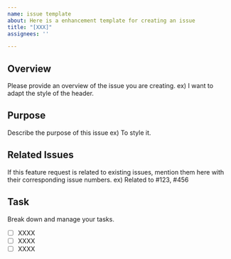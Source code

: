 ```yaml
---
name: issue template
about: Here is a enhancement template for creating an issue
title: "[XXX]"
assignees: ''

---
```


## Overview
Please provide an overview of the issue you are creating.
ex) I want to adapt the style of the header.

## Purpose
Describe the purpose of this issue
ex) To style it.

## Related Issues
If this feature request is related to existing issues, mention them here with their corresponding issue numbers.
ex) Related to #123, #456

## Task
Break down and manage your tasks.
- [ ] XXXX
- [ ] XXXX
- [ ] XXXX
